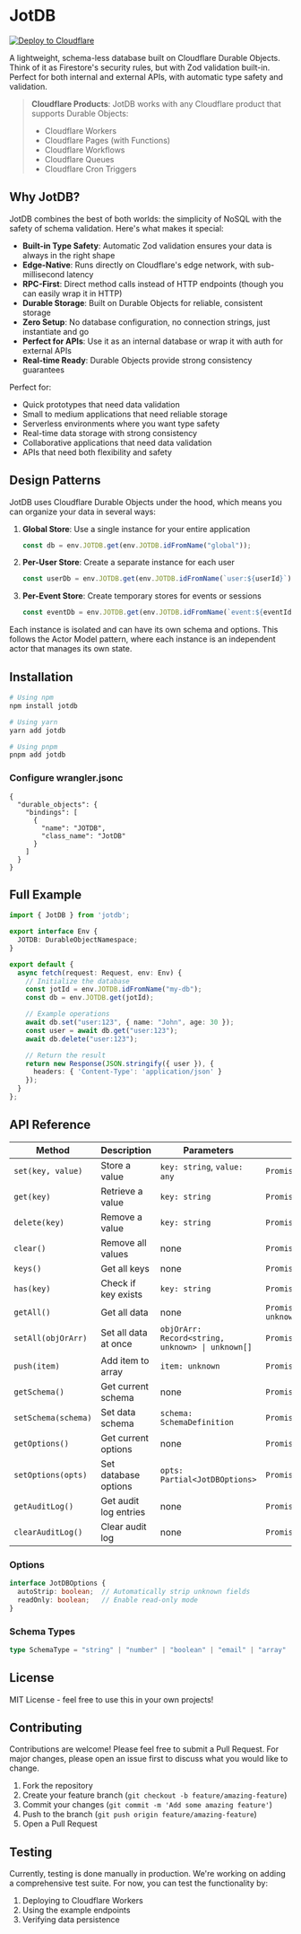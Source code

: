 # JotDB

[![Deploy to Cloudflare](https://deploy.workers.cloudflare.com/button)](https://deploy.workers.cloudflare.com/?url=https://github.com/acoyfellow/jotdb)

A lightweight, schema-less database built on Cloudflare Durable Objects. Think of it as Firestore's security rules, but with Zod validation built-in. Perfect for both internal and external APIs, with automatic type safety and validation.

> **Cloudflare Products**: JotDB works with any Cloudflare product that supports Durable Objects:
> - Cloudflare Workers
> - Cloudflare Pages (with Functions)
> - Cloudflare Workflows
> - Cloudflare Queues
> - Cloudflare Cron Triggers

## Why JotDB?

JotDB combines the best of both worlds: the simplicity of NoSQL with the safety of schema validation. Here's what makes it special:

- **Built-in Type Safety**: Automatic Zod validation ensures your data is always in the right shape
- **Edge-Native**: Runs directly on Cloudflare's edge network, with sub-millisecond latency
- **RPC-First**: Direct method calls instead of HTTP endpoints (though you can easily wrap it in HTTP)
- **Durable Storage**: Built on Durable Objects for reliable, consistent storage
- **Zero Setup**: No database configuration, no connection strings, just instantiate and go
- **Perfect for APIs**: Use it as an internal database or wrap it with auth for external APIs
- **Real-time Ready**: Durable Objects provide strong consistency guarantees

Perfect for:
- Quick prototypes that need data validation
- Small to medium applications that need reliable storage
- Serverless environments where you want type safety
- Real-time data storage with strong consistency
- Collaborative applications that need data validation
- APIs that need both flexibility and safety

## Design Patterns

JotDB uses Cloudflare Durable Objects under the hood, which means you can organize your data in several ways:

1. **Global Store**: Use a single instance for your entire application
   ```typescript
   const db = env.JOTDB.get(env.JOTDB.idFromName("global"));
   ```

2. **Per-User Store**: Create a separate instance for each user
   ```typescript
   const userDb = env.JOTDB.get(env.JOTDB.idFromName(`user:${userId}`));
   ```

3. **Per-Event Store**: Create temporary stores for events or sessions
   ```typescript
   const eventDb = env.JOTDB.get(env.JOTDB.idFromName(`event:${eventId}`));
   ```

Each instance is isolated and can have its own schema and options. This follows the Actor Model pattern, where each instance is an independent actor that manages its own state.

## Installation

```bash
# Using npm
npm install jotdb

# Using yarn
yarn add jotdb

# Using pnpm
pnpm add jotdb
```

### Configure wrangler.jsonc

```jsonc
{
  "durable_objects": {
    "bindings": [
      {
        "name": "JOTDB",
        "class_name": "JotDB"
      }
    ]
  }
}
```

## Full Example

```typescript
import { JotDB } from 'jotdb';

export interface Env {
  JOTDB: DurableObjectNamespace;
}

export default {
  async fetch(request: Request, env: Env) {
    // Initialize the database
    const jotId = env.JOTDB.idFromName("my-db");
    const db = env.JOTDB.get(jotId);

    // Example operations
    await db.set("user:123", { name: "John", age: 30 });
    const user = await db.get("user:123");
    await db.delete("user:123");

    // Return the result
    return new Response(JSON.stringify({ user }), {
      headers: { 'Content-Type': 'application/json' }
    });
  }
};
```

## API Reference

| Method | Description | Parameters | Returns |
|--------|-------------|------------|---------|
| `set(key, value)` | Store a value | `key: string`, `value: any` | `Promise<void>` |
| `get(key)` | Retrieve a value | `key: string` | `Promise<any>` |
| `delete(key)` | Remove a value | `key: string` | `Promise<void>` |
| `clear()` | Remove all values | none | `Promise<void>` |
| `keys()` | Get all keys | none | `Promise<string[]>` |
| `has(key)` | Check if key exists | `key: string` | `Promise<boolean>` |
| `getAll()` | Get all data | none | `Promise<Record<string, unknown> \| unknown[]>` |
| `setAll(objOrArr)` | Set all data at once | `objOrArr: Record<string, unknown> \| unknown[]` | `Promise<void>` |
| `push(item)` | Add item to array | `item: unknown` | `Promise<void>` |
| `getSchema()` | Get current schema | none | `Promise<SchemaDefinition>` |
| `setSchema(schema)` | Set data schema | `schema: SchemaDefinition` | `Promise<void>` |
| `getOptions()` | Get current options | none | `Promise<JotDBOptions>` |
| `setOptions(opts)` | Set database options | `opts: Partial<JotDBOptions>` | `Promise<void>` |
| `getAuditLog()` | Get audit log entries | none | `Promise<AuditLogEntry[]>` |
| `clearAuditLog()` | Clear audit log | none | `Promise<void>` |

### Options

```typescript
interface JotDBOptions {
  autoStrip: boolean;  // Automatically strip unknown fields
  readOnly: boolean;   // Enable read-only mode
}
```

### Schema Types

```typescript
type SchemaType = "string" | "number" | "boolean" | "email" | "array" | "object" | "any";
```

## License

MIT License - feel free to use this in your own projects!

## Contributing

Contributions are welcome! Please feel free to submit a Pull Request. For major changes, please open an issue first to discuss what you would like to change.

1. Fork the repository
2. Create your feature branch (`git checkout -b feature/amazing-feature`)
3. Commit your changes (`git commit -m 'Add some amazing feature'`)
4. Push to the branch (`git push origin feature/amazing-feature`)
5. Open a Pull Request

## Testing

Currently, testing is done manually in production. We're working on adding a comprehensive test suite. For now, you can test the functionality by:

1. Deploying to Cloudflare Workers
2. Using the example endpoints
3. Verifying data persistence